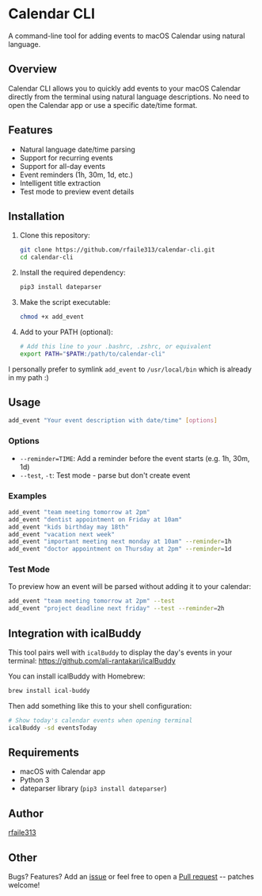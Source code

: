 # Calendar CLI

A command-line tool for adding events to macOS Calendar using natural language.

## Overview

Calendar CLI allows you to quickly add events to your macOS Calendar directly from the terminal using natural language descriptions. No need to open the Calendar app or use a specific date/time format.

## Features

- Natural language date/time parsing
- Support for recurring events
- Support for all-day events
- Event reminders (1h, 30m, 1d, etc.)
- Intelligent title extraction
- Test mode to preview event details

## Installation

1. Clone this repository:
   ```bash
   git clone https://github.com/rfaile313/calendar-cli.git
   cd calendar-cli
   ```

2. Install the required dependency:
   ```bash
   pip3 install dateparser
   ```

3. Make the script executable:
   ```bash
   chmod +x add_event
   ```

4. Add to your PATH (optional):
   ```bash
   # Add this line to your .bashrc, .zshrc, or equivalent
   export PATH="$PATH:/path/to/calendar-cli"
   ```

I personally prefer to symlink `add_event` to `/usr/local/bin` which is already in my path :) 

## Usage

```bash
add_event "Your event description with date/time" [options]
```

### Options

- `--reminder=TIME`: Add a reminder before the event starts (e.g. 1h, 30m, 1d)
- `--test`, `-t`: Test mode - parse but don't create event

### Examples

```bash
add_event "team meeting tomorrow at 2pm"
add_event "dentist appointment on Friday at 10am"
add_event "kids birthday may 18th"
add_event "vacation next week"
add_event "important meeting next monday at 10am" --reminder=1h
add_event "doctor appointment on Thursday at 2pm" --reminder=1d
```

### Test Mode

To preview how an event will be parsed without adding it to your calendar:

```bash
add_event "team meeting tomorrow at 2pm" --test
add_event "project deadline next friday" --test --reminder=2h
```

## Integration with icalBuddy

This tool pairs well with `icalBuddy` to display the day's events in your terminal: https://github.com/ali-rantakari/icalBuddy

You can install icalBuddy with Homebrew:

```bash
brew install ical-buddy
```

Then add something like this to your shell configuration:

```bash
# Show today's calendar events when opening terminal
icalBuddy -sd eventsToday
```

## Requirements

- macOS with Calendar app
- Python 3
- dateparser library (`pip3 install dateparser`)

## Author

[rfaile313](https://github.com/rfaile313)

## Other

Bugs? Features? Add an [issue](https://github.com/rfaile313/calendar-cli/issues) or feel free to open a [Pull request](https://github.com/rfaile313/calendar-cli/pulls) -- patches welcome!

